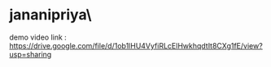 # jananipriya\
demo video link :   https://drive.google.com/file/d/1ob1lHU4VyfiRLcElHwkhqdtIt8CXg1fE/view?usp=sharing
